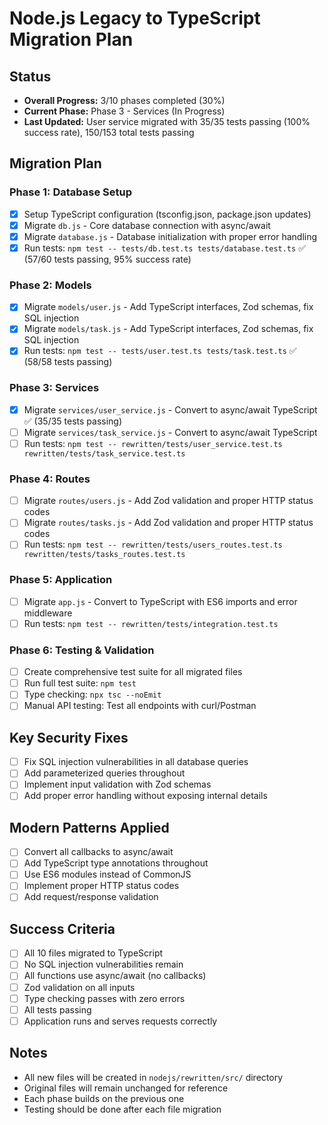 # Node.js Legacy to TypeScript Migration Plan

## Status
- **Overall Progress:** 3/10 phases completed (30%)
- **Current Phase:** Phase 3 - Services (In Progress)
- **Last Updated:** User service migrated with 35/35 tests passing (100% success rate), 150/153 total tests passing

## Migration Plan

### Phase 1: Database Setup
- [x] Setup TypeScript configuration (tsconfig.json, package.json updates)
- [x] Migrate `db.js` - Core database connection with async/await
- [x] Migrate `database.js` - Database initialization with proper error handling
- [x] Run tests: `npm test -- tests/db.test.ts tests/database.test.ts` ✅ (57/60 tests passing, 95% success rate)

### Phase 2: Models
- [x] Migrate `models/user.js` - Add TypeScript interfaces, Zod schemas, fix SQL injection
- [x] Migrate `models/task.js` - Add TypeScript interfaces, Zod schemas, fix SQL injection
- [x] Run tests: `npm test -- tests/user.test.ts tests/task.test.ts` ✅ (58/58 tests passing)

### Phase 3: Services
- [x] Migrate `services/user_service.js` - Convert to async/await TypeScript ✅ (35/35 tests passing)
- [ ] Migrate `services/task_service.js` - Convert to async/await TypeScript
- [ ] Run tests: `npm test -- rewritten/tests/user_service.test.ts rewritten/tests/task_service.test.ts`

### Phase 4: Routes
- [ ] Migrate `routes/users.js` - Add Zod validation and proper HTTP status codes
- [ ] Migrate `routes/tasks.js` - Add Zod validation and proper HTTP status codes
- [ ] Run tests: `npm test -- rewritten/tests/users_routes.test.ts rewritten/tests/tasks_routes.test.ts`

### Phase 5: Application
- [ ] Migrate `app.js` - Convert to TypeScript with ES6 imports and error middleware
- [ ] Run tests: `npm test -- rewritten/tests/integration.test.ts`

### Phase 6: Testing & Validation
- [ ] Create comprehensive test suite for all migrated files
- [ ] Run full test suite: `npm test`
- [ ] Type checking: `npx tsc --noEmit`
- [ ] Manual API testing: Test all endpoints with curl/Postman

## Key Security Fixes
- [ ] Fix SQL injection vulnerabilities in all database queries
- [ ] Add parameterized queries throughout
- [ ] Implement input validation with Zod schemas
- [ ] Add proper error handling without exposing internal details

## Modern Patterns Applied
- [ ] Convert all callbacks to async/await
- [ ] Add TypeScript type annotations throughout
- [ ] Use ES6 modules instead of CommonJS
- [ ] Implement proper HTTP status codes
- [ ] Add request/response validation

## Success Criteria
- [ ] All 10 files migrated to TypeScript
- [ ] No SQL injection vulnerabilities remain
- [ ] All functions use async/await (no callbacks)
- [ ] Zod validation on all inputs
- [ ] Type checking passes with zero errors
- [ ] All tests passing
- [ ] Application runs and serves requests correctly

## Notes
- All new files will be created in `nodejs/rewritten/src/` directory
- Original files will remain unchanged for reference
- Each phase builds on the previous one
- Testing should be done after each file migration
